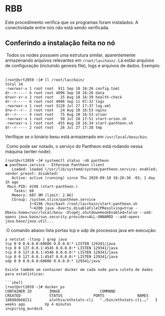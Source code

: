 # RBB

Este procedimento verifica que os programas foram instalados. A conectividade entre nós não está sendo verificada. 
​
## Conferindo a instalação feita no nó
​
Todos os nodes possuem uma estrutura similar, aparentemente armazenando arquivos relevantes em `/root/lacchain/`. Lá estão arquivos de configuração (incluindo genesis file), logs e arquivos de dados. Exemplo:
​
```shell
[root@vrt2059 ~]# ll /root/lacchain/
total 24
-rwxrwxr-x 1 root root  911 Sep 10 16:26 config.toml
dr--r----- 6 root root 4096 Sep 10 16:26 data
drwxr-xr-x 2 root root   25 Aug 18 16:39 health-check
dr--r----- 6 root root 4096 Sep 11 07:32 logs
-rwxrwxr-x 1 root root 3128 Jul 27 17:37 log.xml
drw-r--r-- 2 root root   24 Aug 10 16:53 nginx
dr--r----- 4 root root   75 Aug 10 16:53 orion
-rwxrwxr-x 1 root root   50 Jul 28 17:51 start-orion.sh
-rwxrwxr-x 1 root root  455 Aug 18 16:34 start-pantheon.sh
dr--r----- 2 root root   26 Jul 27 17:38 tmp
```

Verifique se o binário besu está armazenado em `/usr/local/besu/bin`.

​
Como pode ser notado, o serviço do Pantheon está rodando nessa máquina (writer node):
​
```shell
[root@vrt2059 ~]# systemctl status -n0 pantheon 
● pantheon.service - Ethereum Pantheon client
   Loaded: loaded (/usr/lib/systemd/system/pantheon.service; enabled; vendor preset: disabled)
   Active: active (running) since Thu 2020-09-10 16:26:36 -03; 1 day 1h ago
 Main PID: 4198 (start-pantheon.)
    Tasks: 66
   Memory: 687.9M (limit: 2.0G)
   CGroup: /system.slice/pantheon.service
           ├─4198 /bin/bash /root/lacchain/start-pantheon.sh
           └─4200 java -Dvertx.disableFileCPResolving=true -Dbesu.home=/usr/local/besu -Dlog4j.shutdownHookEnabled=false --add-opens java.base/sun.security.provider=ALL-UNNAMED --add-opens java.base/java.util...
```

​
O comando abaixo lista portas tcp e udp de processos java em execução:
​
```shell
❯ netstat -ltunp | grep java
tcp 0 0 0.0.0.0:60606 0.0.0.0:* LISTEN 129341/java
tcp 0 0 127.0.0.1:4545 0.0.0.0:* LISTEN 129341/java
tcp 0 0 127.0.0.1:4546 0.0.0.0:* LISTEN 129341/java
tcp 0 0 127.0.0.1:4547 0.0.0.0:* LISTEN 129341/java
udp 0 0 0.0.0.0:60606 0.0.0.0:* 129341/java```
​
Existe também um container docker em cada node para coleta de dados para estatísticas:
​
```shell
[root@vrt2059 ~]# docker ps
CONTAINER ID        IMAGE                  COMMAND                  CREATED             STATUS              PORTS               NAMES
18898dbb8211        alethio/ethstats-cli   "./bin/ethstats-cli.…"   3 weeks ago         Up 4 minutes                            inspiring_murdock
```
​
